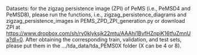 Datasets: for the zigzag persistence image (ZPI) of PeMS (i.e., PeMSD4 and PeMSD8), please run the functions, i.e., zigzag_persistence_diagrams and zigzag_persistence_images in PEMS_ZPD_ZPI_generation.py or download ZPI at https://www.dropbox.com/sh/ry0klyksjk22mtu/AAAhi1BvfHZnpjK16tfuZmnUa?dl=0. After obtaining the corresponding train, validation, and test sets, please put them in the …/tda_data/tda_PEMS0X folder (X can be 4 or 8).
